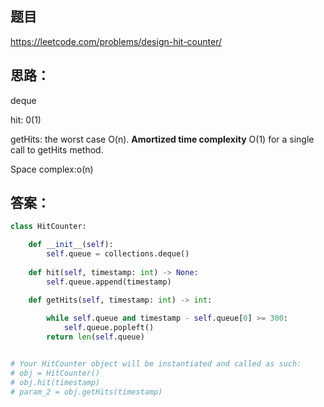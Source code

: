 ## 题目
https://leetcode.com/problems/design-hit-counter/


## 思路：
deque

hit: 0(1)

getHits: the worst case O(n).  **Amortized time complexity**  O(1) for a single call to getHits method.

Space complex:o(n)
## 答案：
```python
class HitCounter:

    def __init__(self):
        self.queue = collections.deque()
        
    def hit(self, timestamp: int) -> None:
        self.queue.append(timestamp)

    def getHits(self, timestamp: int) -> int:
        
        while self.queue and timestamp - self.queue[0] >= 300:
            self.queue.popleft()
        return len(self.queue)


# Your HitCounter object will be instantiated and called as such:
# obj = HitCounter()
# obj.hit(timestamp)
# param_2 = obj.getHits(timestamp)

```
